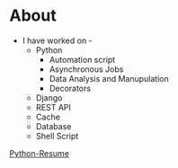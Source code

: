 # About
-  I have worked on -
   -  Python
      -  Automation script
      -  Asynchronous Jobs
      -  Data Analysis and Manupulation
      -  Decorators
   -  Django
   -  REST API
   -  Cache
   -  Database
   -  Shell Script

[Python-Resume](Python-Resume.doc)  
